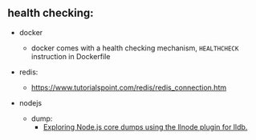 
## health checking:

* docker
    * docker comes with a health checking mechanism, `HEALTHCHECK` instruction in Dockerfile
* redis:
    * https://www.tutorialspoint.com/redis/redis_connection.htm

* nodejs
    * dump:
        * [Exploring Node.js core dumps using the llnode plugin for lldb.](https://developer.ibm.com/node/2016/08/15/exploring-node-js-core-dumps-using-the-llnode-plugin-for-lldb/?utm_source=nodeweekly&utm_medium=email)


